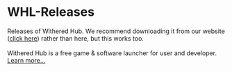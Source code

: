 # WHL-Releases
Releases of Withered Hub. 
We recommend downloading it from our website ([click here](https://withered.app/downloads)) rather than here, but this works too.
<br><br>
Withered Hub is a free game & software launcher for user and developer. [Learn more...](https://withered.app/about)
